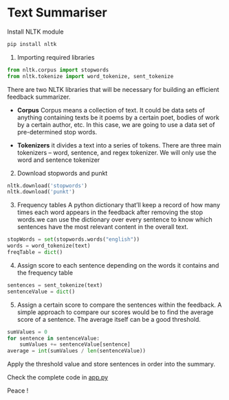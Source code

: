 # Text Summariser

Install NLTK module

```bash
pip install nltk
```

1. Importing required libraries 

```python
from nltk.corpus import stopwords 
from nltk.tokenize import word_tokenize, sent_tokenize 
```
There are two NLTK libraries that will be necessary for building an efficient feedback summarizer.

- **Corpus**
Corpus means a collection of text. It could be data sets of anything containing texts be it poems by a certain poet, bodies of work by a certain author, etc. In this case, we are going to use a data set of pre-determined stop words.

- **Tokenizers**
it divides a text into a series of tokens. There are three main tokenizers – word, sentence, and regex tokenizer. We will only use the word and sentence tokenizer

2. Download stopwords and punkt

```python
nltk.download('stopwords')
nltk.download('punkt')
```
3. Frequency tables
A python dictionary that’ll keep a record of how many times each word appears in the feedback after removing the stop words.we can use the dictionary over every sentence to know which sentences have the most relevant content in the overall text.

```python
stopWords = set(stopwords.words("english")) 
words = word_tokenize(text) 
freqTable = dict() 
```

4. Assign score to each sentence depending on the words it contains and the frequency table

```python
sentences = sent_tokenize(text) 
sentenceValue = dict()
```

5. Assign a certain score to compare the sentences within the feedback.
A simple approach to compare our scores would be to find the average score of a sentence. The average itself can be a good threshold.

```python
sumValues = 0
for sentence in sentenceValue: 
    sumValues += sentenceValue[sentence] 
average = int(sumValues / len(sentenceValue)) 
```
Apply the threshold value and store sentences in order into the summary.

Check the complete code in [app.py](https://github.com/kamaravichow/text-summariser-python/blob/master/app.py)

Peace !



 
